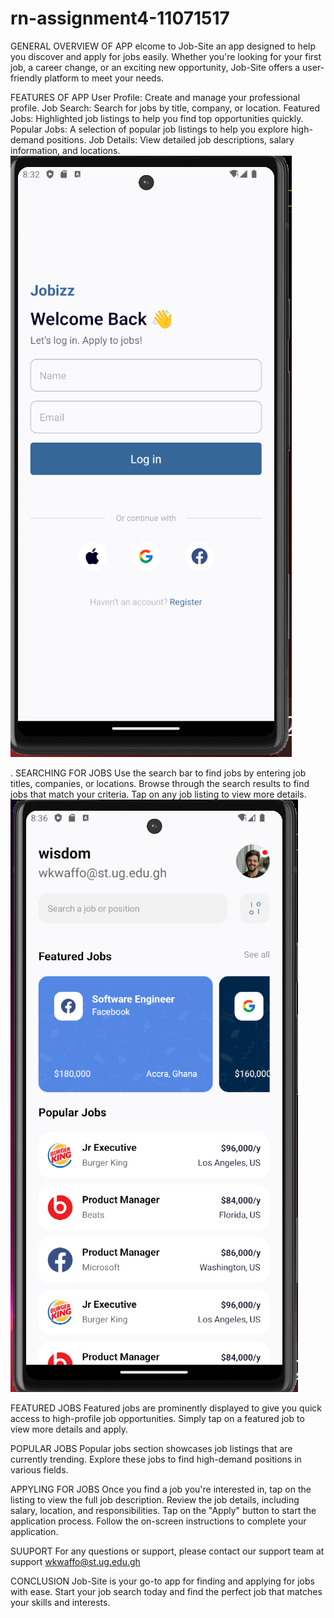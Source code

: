 # rn-assignment4-11071517
GENERAL OVERVIEW OF APP
elcome to Job-Site an app designed to help you discover and apply for jobs easily. Whether you're looking for your first job, a career change, or an exciting new opportunity, Job-Site offers a  user-friendly platform to meet your needs.


FEATURES OF APP
User Profile: Create and manage your professional profile.
Job Search: Search for jobs by title, company, or location.
Featured Jobs: Highlighted job listings to help you find top opportunities quickly.
Popular Jobs: A selection of popular job listings to help you explore high-demand positions.
Job Details: View detailed job descriptions, salary information, and locations.
![alt text](<Screenshot 2024-06-19 203216-1.png>)



.
SEARCHING FOR JOBS
Use the search bar to find jobs by entering job titles, companies, or locations.
Browse through the search results to find jobs that match your criteria.
Tap on any job listing to view more details.
![alt text](<Screenshot 2024-06-19 203655-1.png>)
 


FEATURED JOBS
Featured jobs are prominently displayed to give you quick access to high-profile job opportunities.
Simply tap on a featured job to view more details and apply.

POPULAR JOBS
Popular jobs section showcases job listings that are currently trending.
Explore these jobs to find high-demand positions in various fields.


APPYLING FOR JOBS
Once you find a job you're interested in, tap on the listing to view the full job description.
Review the job details, including salary, location, and responsibilities.
Tap on the "Apply" button to start the application process.
Follow the on-screen instructions to complete your application.


SUUPORT
For any questions or support, please contact our support team at support wkwaffo@st.ug.edu.gh


CONCLUSION
Job-Site is your go-to app for finding and applying for jobs with ease. Start your job search today and find the perfect job that matches your skills and interests.
